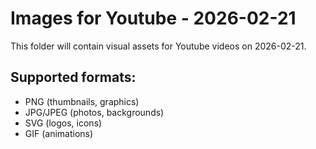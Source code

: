 # Images for Youtube - 2026-02-21

This folder will contain visual assets for Youtube videos on 2026-02-21.

## Supported formats:
- PNG (thumbnails, graphics)
- JPG/JPEG (photos, backgrounds)
- SVG (logos, icons)
- GIF (animations)
